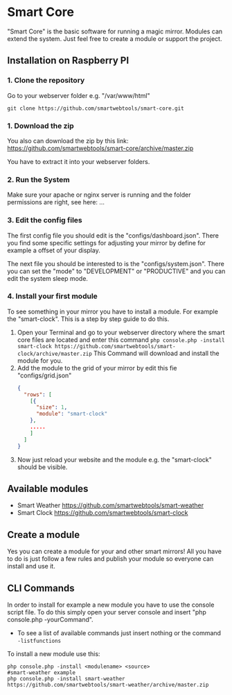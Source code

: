 # Smart Core
"Smart Core" is the basic software for running a magic mirror. Modules can extend the system. Just feel free to create a module or support the project.
## Installation on Raspberry PI
### 1. Clone the repository
Go to your webserver folder e.g. "/var/www/html"
``` 
git clone https://github.com/smartwebtools/smart-core.git
```
### 1. Download the zip
You also can download the zip by this link:
https://github.com/smartwebtools/smart-core/archive/master.zip

You have to extract it into your webserver folders.
### 2. Run the System
Make sure your apache or nginx server is running and the folder permissions are right, see here:
...
### 3. Edit the config files
The first config file you should edit is the "configs/dashboard.json". There you find some specific settings for adjusting your mirror by define for example a offset of your display.

The next file you should be interested to is the "configs/system.json". There you can set the "mode" to "DEVELOPMENT" or "PRODUCTIVE" and you can edit the system sleep mode.
### 4. Install your first module
To see something in your mirror you have to install a module. For example the "smart-clock". This is a step by step guide to do this.
1. Open your Terminal and go to your webserver directory where the smart core files are located and enter this command 
```php console.php -install smart-clock https://github.com/smartwebtools/smart-clock/archive/master.zip```
This Command will download and install the module for you.
2. Add the module to the grid of your mirror by edit this fie "configs/grid.json"
    ``` json
    {
      "rows": [
        [{
          "size": 1,
          "module": "smart-clock"
        },
        .....
        ]
      ]
    }
    ```
3. Now just reload your website and the module e.g. the "smart-clock" should be visible.
## Available modules
- Smart Weather https://github.com/smartwebtools/smart-weather
- Smart Clock https://github.com/smartwebtools/smart-clock

## Create a module
Yes you can create a module for your and other smart mirrors! All you have to do is just follow a few rules and publish your module so everyone can install and use it.

## CLI Commands
In order to install for example a new module you have to use the console script file.
To do this simply open your server console and insert "php console.php -yourCommand". 
- To see a list of available commands just insert nothing or the command ``` -listfunctions ```

To install a new module use this:
```
php console.php -install <modulename> <source>
#smart-weather example
php console.php -install smart-weather https://github.com/smartwebtools/smart-weather/archive/master.zip
```